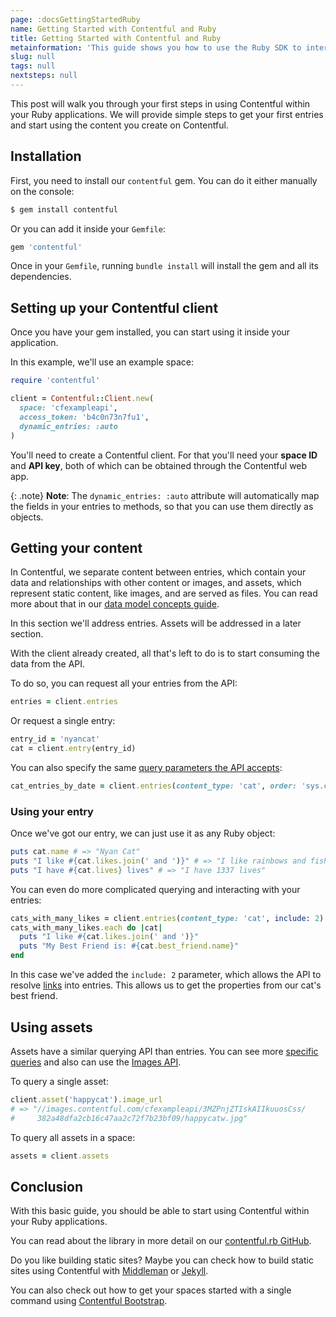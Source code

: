 ```yaml
---
page: :docsGettingStartedRuby
name: Getting Started with Contentful and Ruby
title: Getting Started with Contentful and Ruby
metainformation: 'This guide shows you how to use the Ruby SDK to interact with the Contentful APIs.'
slug: null
tags: null
nextsteps: null
---
```


This post will walk you through your first steps in using Contentful within your Ruby applications.
We will provide simple steps to get your first entries and start using the content you create on Contentful.

## Installation

First, you need to install our `contentful` gem. You can do it either manually on the console:

~~~ bash
$ gem install contentful
~~~

Or you can add it inside your `Gemfile`:

~~~ ruby
gem 'contentful'
~~~

Once in your `Gemfile`, running `bundle install` will install the gem and all its dependencies.

## Setting up your Contentful client

Once you have your gem installed, you can start using it inside your application.

In this example, we'll use an example space:

~~~ ruby
require 'contentful'

client = Contentful::Client.new(
  space: 'cfexampleapi',
  access_token: 'b4c0n73n7fu1',
  dynamic_entries: :auto
)
~~~

You'll need to create a Contentful client. For that you'll need your **space ID** and **API key**,
both of which can be obtained through the Contentful web app.

{: .note}
**Note**: The `dynamic_entries: :auto` attribute will automatically map the fields in your entries to methods, so that you can use them directly as objects.

## Getting your content

In Contentful, we separate content between entries, which contain your data and relationships with other
content or images, and assets, which represent static content, like images, and are served as files. You can read more
about that in our [data model concepts guide][6].

In this section we'll address entries. Assets will be addressed in a later section.

With the client already created, all that's left to do is to start consuming the data from the API.

To do so, you can request all your entries from the API:

~~~ ruby
entries = client.entries
~~~

Or request a single entry:

~~~ ruby
entry_id = 'nyancat'
cat = client.entry(entry_id)
~~~

You can also specify the same [query parameters the API accepts][5]:

~~~ ruby
cat_entries_by_date = client.entries(content_type: 'cat', order: 'sys.createdAt')
~~~

### Using your entry

Once we've got our entry, we can just use it as any Ruby object:

~~~ ruby
puts cat.name # => "Nyan Cat"
puts "I like #{cat.likes.join(' and ')}" # => "I like rainbows and fish"
puts "I have #{cat.lives} lives" # => "I have 1337 lives"
~~~

You can even do more complicated querying and interacting with your entries:

~~~ ruby
cats_with_many_likes = client.entries(content_type: 'cat', include: 2).select { |cat| cat.likes.size > 1 }
cats_with_many_likes.each do |cat|
  puts "I like #{cat.likes.join(' and ')}"
  puts "My Best Friend is: #{cat.best_friend.name}"
end
~~~

In this case we've added the `include: 2` parameter, which allows the API to resolve [links][4] into entries.
This allows us to get the properties from our cat's best friend.

## Using assets

Assets have a similar querying API than entries.
You can see more [specific queries][7] and also can use the [Images API][8].

To query a single asset:

~~~ ruby
client.asset('happycat').image_url
# => "//images.contentful.com/cfexampleapi/3MZPnjZTIskAIIkuuosCss/
#     382a48dfa2cb16c47aa2c72f7b23bf09/happycatw.jpg"
~~~

To query all assets in a space:

~~~ ruby
assets = client.assets
~~~

## Conclusion

With this basic guide, you should be able to start using Contentful within your Ruby applications.

You can read about the library in more detail on our [contentful.rb GitHub][1].

Do you like building static sites? Maybe you can check how to build static sites using Contentful with [Middleman][2] or [Jekyll][9].

You can also check out how to get your spaces started with a single command using [Contentful Bootstrap][3].

[1]: https://github.com/contentful/contentful.rb
[2]: https://github.com/contentful/contentful_middleman_examples
[3]: https://github.com/contentful/contentful-bootstrap.rb
[4]: /developers/docs/concepts/links/
[5]: /developers/docs/references/content-delivery-api/#/reference/search-parameters
[6]: /developers/docs/concepts/data-model/
[7]: /developers/docs/references/content-delivery-api/#/reference/search-parameters/filtering-assets-by-mime-type
[8]: /developers/docs/references/images-api/
[9]: https://github.com/contentful/contentful_jekyll_examples
